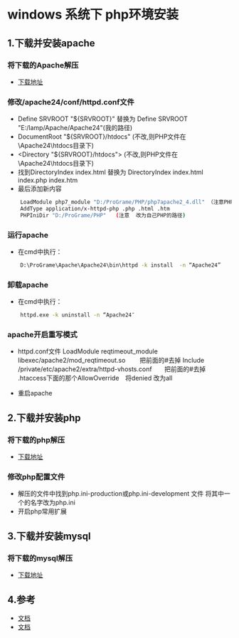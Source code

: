 # windows 系统下 php环境安装

## 1.下载并安装apache

### 将下载的Apache解压

* [下载地址](http://www.apachehaus.com/cgi-bin/download.plx)

### 修改/apache24/conf/httpd.conf文件
 
* Define SRVROOT "${SRVROOT}"  替换为 Define SRVROOT "E:/lamp/Apache/Apache24"(我的路径)
* DocumentRoot "${SRVROOT}/htdocs" (不改,则PHP文件在\Apache24\htdocs目录下)
* <Directory "${SRVROOT}/htdocs"> (不改,则PHP文件在\Apache24\htdocs目录下)
* 找到DirectoryIndex index.html 替换为 DirectoryIndex index.html index.php index.htm
* 最后添加新内容
```bash
    LoadModule php7_module "D:/ProGrame/PHP/php7apache2_4.dll" （注意PHP版本对应的修改，如果为5.X就改为5）
    AddType application/x-httpd-php .php .html .htm
    PHPIniDir "D:/ProGrame/PHP"   (注意  改为自己PHP的路径)
```

### 运行apache

* 在cmd中执行：
```bash
    D:\ProGrame\Apache\Apache24\bin\httpd -k install  -n “Apache24”
```

### 卸载apache

* 在cmd中执行：
```bash
    httpd.exe -k uninstall -n “Apache24″
```

### apache开启重写模式

* httpd.conf文件
LoadModule reqtimeout_module libexec/apache2/mod_reqtimeout.so 　　把前面的#去掉
Include /private/etc/apache2/extra/httpd-vhosts.conf　　把前面的#去掉
.htaccess下面的那个AllowOverride　将denied  改为all

* 重启apache

## 2.下载并安装php

### 将下载的php解压

* [下载地址](https://windows.php.net/download#php-7.0)

### 修改php配置文件

* 解压的文件中找到php.ini-production或php.ini-development 文件 将其中一个的名字改为php.ini
* 开启php常用扩展

## 3.下载并安装mysql

### 将下载的mysql解压

* [下载地址](https://dev.mysql.com/downloads/file/?id=462316)

## 4.参考

* [文档](https://www.cnblogs.com/li-mei/p/5959217.html)
* [文档](https://blog.csdn.net/qq_32144341/article/details/51532207)


